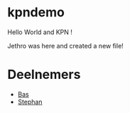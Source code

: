 # kpndemo

Hello World and KPN !

Jethro was here and created a new file!

# Deelnemers

* [Bas](Bas.md)
* [Stephan](Stephan.md)
